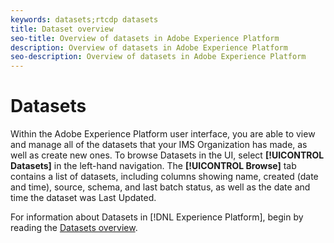 ```yaml
---
keywords: datasets;rtcdp datasets
title: Dataset overview
seo-title: Overview of datasets in Adobe Experience Platform
description: Overview of datasets in Adobe Experience Platform
seo-description: Overview of datasets in Adobe Experience Platform
---
```


# Datasets

Within the Adobe Experience Platform user interface, you are able to view and manage all of the datasets that your IMS Organization has made, as well as create new ones. To browse Datasets in the UI, select **[!UICONTROL Datasets]** in the left-hand navigation. The **[!UICONTROL Browse]** tab contains a list of datasets, including columns showing name, created (date and time), source, schema, and last batch status, as well as the date and time the dataset was Last Updated.

For information about Datasets in [!DNL Experience Platform], begin by reading the [Datasets overview](../../catalog/datasets/overview.md). 
